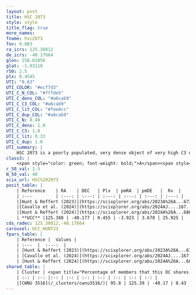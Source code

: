 ```yaml
---
layout: post
title: HSC 2073
style: style
title_flag: true
more_names: 
fname: hsc2073
fov: 0.083
ra_icrs: 125.38812
de_icrs: -40.17664
glon: 258.01056
glat: -1.93119
r50: 2.5
plx: 0.4545
UTI: "0.63"
UTI_COLOR: "#ecf7d3"
UTI_C_N_COL: "#fffde5"
UTI_C_dens_COL: "#a6cab9"
UTI_C_C3_COL: "#a6cab9"
UTI_C_lit_COL: "#fee8cc"
UTI_C_dup_COL: "#a6cab9"
UTI_C_N: 0.48
UTI_C_dens: 1.0
UTI_C_C3: 1.0
UTI_C_lit: 0.33
UTI_C_dup: 1.0
UTI_summary: |
    HSC 2073 is a poorly populated, very dense object of very high C3 quality. It was recently reported in the literature. This object shares a large percentage of members with a later reported entry.
class3: |
    <span style="color: green; font-weight: bold;">A</span><span style="color: green; font-weight: bold;">A</span>
r_50_val: 2.5
N_50_val: 48
scix_url: HSC%202073
posit_table: |
    | Reference    | RA    | DEC   | Plx  | pmRA  | pmDE   |  Rv  |
    | :---         | :---: | :---: | :---: | :---: | :---: | :---: |
    |[Hunt & Reffert (2023)](https://scixplorer.org/abs/2023A%26A...673A.114H) | 125.392 | -40.177 | 0.458 | -3.938 | 3.666 | 52.889 |
    |[Cavallo et al. (2024)](https://scixplorer.org/abs/2024AJ....167...12C) | 125.382 | -40.163 | 0.46 | -- | -- | -- |
    |[Hunt & Reffert (2024)](https://scixplorer.org/abs/2024A%26A...686A..42H) | 125.392 | -40.177 | 0.458 | -3.938 | 3.666 | 52.889 |
    | **UCC** |125.388 | -40.177 | 0.455 | -3.923 | 3.678 | 25.925 | 
cds_radec: 125.38812,-40.17664
carousel: UCC_HUNT23
fpars_table: |
    | Reference |  Values |
    | :---  |  :---:  |
    | [Hunt & Reffert (2023)](https://scixplorer.org/abs/2023A%26A...673A.114H) | `AV50=4.629, diffAV50=2.507, MOD50=11.647, logAge50=8.288` |
    | [Cavallo et al. (2024)](https://scixplorer.org/abs/2024AJ....167...12C) | `AV50=4.95, dMod50=11.52, logAge50=8.38, [Fe/H]50=-0.5` |
    | [Hunt & Reffert (2024)](https://scixplorer.org/abs/2024A%26A...686A..42H) | `MassJ=592.843` |
shared_table: |
    | Cluster | <span title="Percentage of members that this OC shares with the ones listed">%</span>   | RA   | DEC   | Plx   | pmRA  | pmDE  | Rv | UTI |
    | :-: | :-: |:-: | :-: | :-: | :-: | :-: | :-: | :-: |
    |[CWNU 3516](/_clusters/cwnu3516/)| 95.8 | 125.39 | -40.17 | 0.43 | -3.94 | 3.68 | 25.4 |0.06 |
---
```

